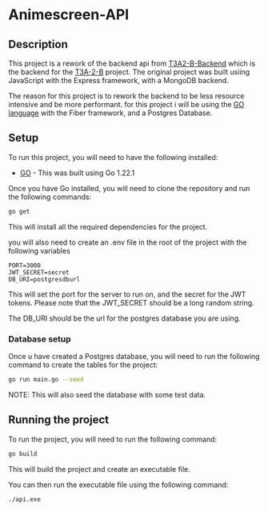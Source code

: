 # Animescreen-API

## Description

This project is a rework of the backend api from [T3A2-B-Backend](https://github.com/finleyjepson/T3A2-B-Backend) which is the backend for the [T3A-2-B](https://github.com/finleyjepson/T3A2-B-Frontend) project. The original project was built usiing JavaScript with the Express framework, with a MongoDB backend.

The reason for this project is to rework the backend to be less resource intensive and be more performant.
for this project i will be using the [GO language](https://go.dev/) with the Fiber framework, and a Postgres Database.

## Setup
To run this project, you will need to have the following installed:
- [GO](https://go.dev/dl/) - This was built using Go 1.22.1

Once you have Go installed, you will need to clone the repository and run the following commands:
```bash
go get
```
This will install all the required dependencies for the project.

you will also need to create an .env file in the root of the project with the following variables
```env
PORT=3000
JWT_SECRET=secret
DB_URI=postgresdburl
```
This will set the port for the server to run on, and the secret for the JWT tokens.
Please note that the JWT_SECRET should be a long random string.

The DB_URI should be the url for the postgres database you are using.

### Database setup

Once u have created a Postgres database, you will need to run the following command to create the tables for the project:
```bash
go run main.go --seed
```

NOTE: This will also seed the database with some test data.


## Running the project

To run the project, you will need to run the following command:
```bash
go build
```
This will build the project and create an executable file. 

You can then run the executable file using the following command:
```bash
./api.exe
```